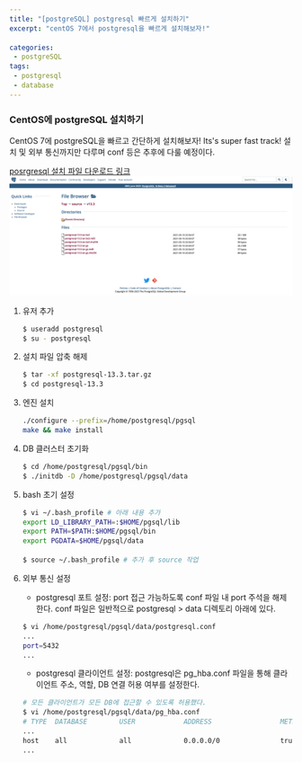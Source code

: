 ```yaml
---
title: "[postgreSQL] postgresql 빠르게 설치하기"
excerpt: "centOS 7에서 postgresql을 빠르게 설치해보자!"

categories:
 - postgreSQL
tags:
 - postgresql
 - database
---
```


### CentOS에 postgreSQL 설치하기
CentOS 7에 postgreSQL을 빠르고 간단하게 설치해보자!
Its's super fast track!
설치 및 외부 통신까지만 다루며 conf 등은 추후에 다룰 예정이다.

[posrgresql 설치 파일 다운로드 링크](https://www.postgresql.org/ftp/source)
![data flow](/assets/postgresql_install.png)

1. 유저 추가
    ```bash
    $ useradd postgresql
    $ su - postgresql
    ```

2. 설치 파일 압축 해제
    ```bash
    $ tar -xf postgresql-13.3.tar.gz
    $ cd postgresql-13.3
    ```

3. 엔진 설치
    ```bash
    ./configure --prefix=/home/postgresql/pgsql
    make && make install
    ```

4. DB 클러스터 초기화
    ```bash
    $ cd /home/postgresql/pgsql/bin
    $ ./initdb -D /home/postgresql/pgsql/data
    ```

5. bash 초기 설정
    ```bash
    $ vi ~/.bash_profile # 아래 내용 추가
    export LD_LIBRARY_PATH=:$HOME/pgsql/lib
    export PATH=$PATH:$HOME/pgsql/bin
    export PGDATA=$HOME/pgsql/data

    $ source ~/.bash_profile # 추가 후 source 작업
    ```

6. 외부 통신 설정
    - postgresql 포트 설정: port 접근 가능하도록 conf 파일 내 port 주석을 해제한다. conf 파일은 일반적으로 postgresql > data 디렉토리 아래에 있다.
    ```bash
    $ vi /home/postgresql/pgsql/data/postgresql.conf
    ...
    port=5432
    ...
    ```

    - postgresql 클라이언트 설정: postgresql은 pg_hba.conf 파일을 통해 클라이언트 주소, 역할, DB 연결 허용 여부를 설정한다.
    ```bash
    # 모든 클라이언트가 모든 DB에 접근할 수 있도록 허용했다.
    $ vi /home/postgresql/pgsql/data/pg_hba.conf
    # TYPE  DATABASE        USER            ADDRESS                 METHOD
    ...
    host    all             all             0.0.0.0/0               trust
    ...
    ```
    
